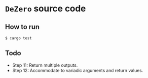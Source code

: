 # `DeZero` source code

## How to run
```
$ cargo test
```

## Todo
- Step 11: Return multiple outputs.
- Step 12: Accommodate to variadic arguments and return values.
